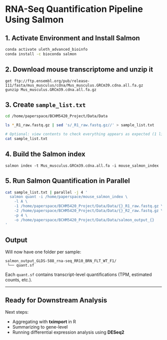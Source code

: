 # RNA-Seq Quantification Pipeline Using Salmon

## 1. Activate Environment and Install Salmon
```bash
conda activate uleth_advanced_bioinfo
conda install -c bioconda salmon
```

## 2. Download mouse transcriptome and unzip it
```
get ftp://ftp.ensembl.org/pub/release-111/fasta/mus_musculus/cdna/Mus_musculus.GRCm39.cdna.all.fa.gz
gunzip Mus_musculus.GRCm39.cdna.all.fa.gz
```

## 3. Create `sample_list.txt`
```bash
cd /home/paperspace/BCHM5420_Project/Data/Data

ls *_R1_raw.fastq.gz | sed 's/_R1_raw.fastq.gz//' > sample_list.txt

# Optional: view contents to check everything appears as expected (1 line per sample):
cat sample_list.txt
```

## 4. Build the Salmon index
```
salmon index -t Mus_musculus.GRCm39.cdna.all.fa -i mouse_salmon_index

```

## 5. Run Salmon Quantification in Parallel
```bash
cat sample_list.txt | parallel -j 4 '
  salmon quant -i /home/paperspace/mouse_salmon_index \
    -l A \
    -1 /home/paperspace/BCHM5420_Project/Data/Data/{}_R1_raw.fastq.gz \
    -2 /home/paperspace/BCHM5420_Project/Data/Data/{}_R2_raw.fastq.gz \
    -p 4 \
    -o /home/paperspace/BCHM5420_Project/Data/Data/salmon_output_{}
'
```
## Output
Will now have one folder per sample:

```
salmon_output_GLDS-588_rna-seq_RR10_BRN_FLT_WT_F1/
 └── quant.sf
```

Each `quant.sf` contains transcript-level quantifications (TPM, estimated counts, etc.).

---

## Ready for Downstream Analysis
Next steps:
- Aggregating with **tximport** in R
- Summarizing to gene-level
- Running differential expression analysis using **DESeq2**
